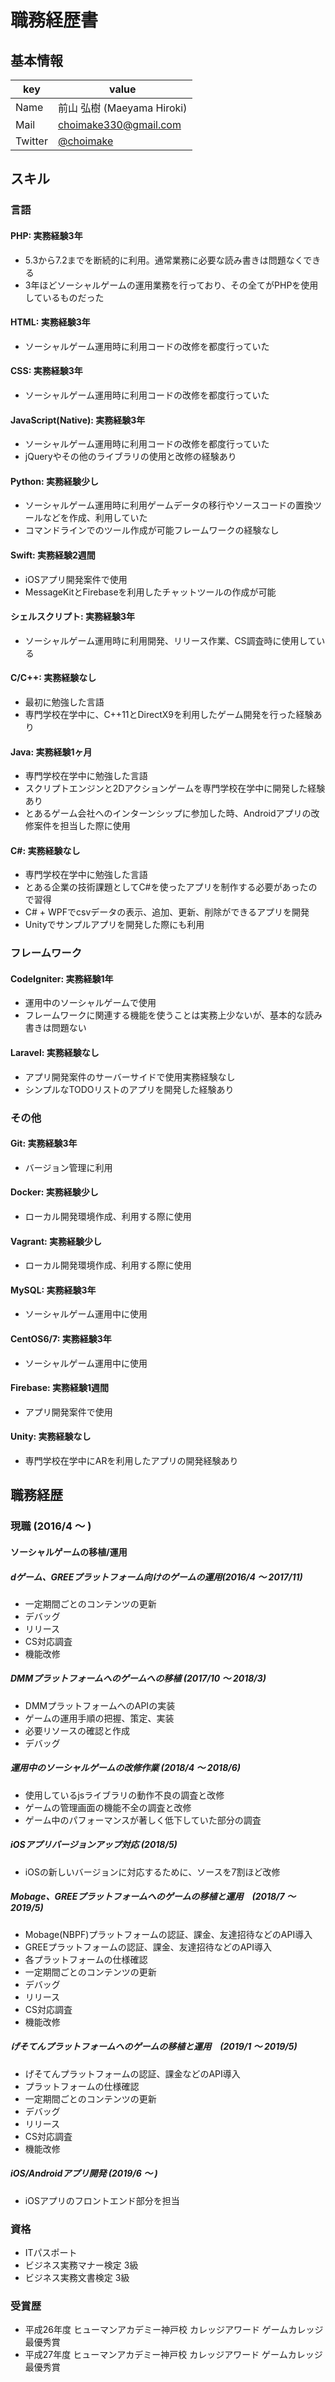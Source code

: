 # 職務経歴書

## 基本情報

|key|value|
|---|-----|
|Name|前山 弘樹 (Maeyama Hiroki)|
|Mail|choimake330@gmail.com|
|Twitter|[@choimake](https://twitter.com/choimake)|

## スキル
### 言語
#### PHP: 実務経験3年
- 5.3から7.2までを断続的に利用。通常業務に必要な読み書きは問題なくできる
- 3年ほどソーシャルゲームの運用業務を行っており、その全てがPHPを使用しているものだった
#### HTML: 実務経験3年
- ソーシャルゲーム運用時に利用コードの改修を都度行っていた
#### CSS: 実務経験3年
- ソーシャルゲーム運用時に利用コードの改修を都度行っていた
#### JavaScript(Native): 実務経験3年
- ソーシャルゲーム運用時に利用コードの改修を都度行っていた
- jQueryやその他のライブラリの使用と改修の経験あり
#### Python: 実務経験少し
- ソーシャルゲーム運用時に利用ゲームデータの移行やソースコードの置換ツールなどを作成、利用していた
- コマンドラインでのツール作成が可能フレームワークの経験なし
#### Swift: 実務経験2週間
- iOSアプリ開発案件で使用
- MessageKitとFirebaseを利用したチャットツールの作成が可能
#### シェルスクリプト: 実務経験3年
- ソーシャルゲーム運用時に利用開発、リリース作業、CS調査時に使用している
#### C/C++: 実務経験なし
- 最初に勉強した言語
- 専門学校在学中に、C++11とDirectX9を利用したゲーム開発を行った経験あり
#### Java: 実務経験1ヶ月
- 専門学校在学中に勉強した言語
- スクリプトエンジンと2Dアクションゲームを専門学校在学中に開発した経験あり
- とあるゲーム会社へのインターンシップに参加した時、Androidアプリの改修案件を担当した際に使用
#### C#: 実務経験なし
- 専門学校在学中に勉強した言語
- とある企業の技術課題としてC#を使ったアプリを制作する必要があったので習得
- C# + WPFでcsvデータの表示、追加、更新、削除ができるアプリを開発
- Unityでサンプルアプリを開発した際にも利用

### フレームワーク

#### CodeIgniter: 実務経験1年
- 運用中のソーシャルゲームで使用
- フレームワークに関連する機能を使うことは実務上少ないが、基本的な読み書きは問題ない

#### Laravel: 実務経験なし
- アプリ開発案件のサーバーサイドで使用実務経験なし
- シンプルなTODOリストのアプリを開発した経験あり

### その他
#### Git: 実務経験3年
- バージョン管理に利用
#### Docker: 実務経験少し
- ローカル開発環境作成、利用する際に使用
#### Vagrant: 実務経験少し
- ローカル開発環境作成、利用する際に使用
#### MySQL: 実務経験3年
- ソーシャルゲーム運用中に使用
#### CentOS6/7: 実務経験3年
- ソーシャルゲーム運用中に使用
#### Firebase: 実務経験1週間
- アプリ開発案件で使用
#### Unity: 実務経験なし
- 専門学校在学中にARを利用したアプリの開発経験あり

## 職務経歴

### 現職 (2016/4 〜 )

#### ソーシャルゲームの移植/運用

##### dゲーム、GREEプラットフォーム向けのゲームの運用(2016/4 〜 2017/11)
- 一定期間ごとのコンテンツの更新
- デバッグ
- リリース
- CS対応調査
- 機能改修

##### DMMプラットフォームへのゲームへの移植 (2017/10 〜 2018/3)
- DMMプラットフォームへのAPIの実装
- ゲームの運用手順の把握、策定、実装
- 必要リソースの確認と作成
- デバッグ

##### 運用中のソーシャルゲームの改修作業 (2018/4 〜 2018/6)
- 使用しているjsライブラリの動作不良の調査と改修
- ゲームの管理画面の機能不全の調査と改修
- ゲーム中のパフォーマンスが著しく低下していた部分の調査

##### iOSアプリバージョンアップ対応 (2018/5)
- iOSの新しいバージョンに対応するために、ソースを7割ほど改修

##### Mobage、GREEプラットフォームへのゲームの移植と運用　(2018/7 〜 2019/5)
- Mobage(NBPF)プラットフォームの認証、課金、友達招待などのAPI導入
- GREEプラットフォームの認証、課金、友達招待などのAPI導入
- 各プラットフォームの仕様確認
- 一定期間ごとのコンテンツの更新
- デバッグ
- リリース
- CS対応調査
- 機能改修

##### げそてんプラットフォームへのゲームの移植と運用　(2019/1 〜 2019/5)
- げそてんプラットフォームの認証、課金などのAPI導入
- プラットフォームの仕様確認
- 一定期間ごとのコンテンツの更新
- デバッグ
- リリース
- CS対応調査
- 機能改修

##### iOS/Androidアプリ開発 (2019/6 〜 )
- iOSアプリのフロントエンド部分を担当

### 資格
- ITパスポート
- ビジネス実務マナー検定 3級
- ビジネス実務文書検定 3級

### 受賞歴
- 平成26年度 ヒューマンアカデミー神戸校 カレッジアワード ゲームカレッジ 最優秀賞
- 平成27年度 ヒューマンアカデミー神戸校 カレッジアワード ゲームカレッジ 最優秀賞
